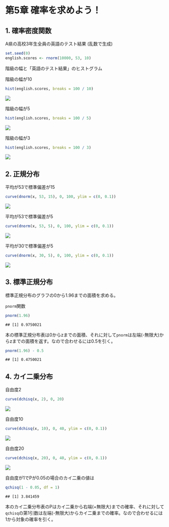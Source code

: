 # 第5章 確率を求めよう！

## 1. 確率密度関数

A県の高校3年生全員の英語のテスト結果 (乱数で生成)

``` r
set.seed(0)
english.scores <- rnorm(10000, 53, 10)
```

階級の幅と「英語のテスト結果」のヒストグラム

階級の幅が10

``` r
hist(english.scores, breaks = 100 / 10)
```

![](ch05_files/figure-markdown_github/unnamed-chunk-2-1.png)

階級の幅が5

``` r
hist(english.scores, breaks = 100 / 5)
```

![](ch05_files/figure-markdown_github/unnamed-chunk-3-1.png)

階級の幅が3

``` r
hist(english.scores, breaks = 100 / 3)
```

![](ch05_files/figure-markdown_github/unnamed-chunk-4-1.png)

## 2. 正規分布

平均が53で標準偏差が15

``` r
curve(dnorm(x, 53, 15), 0, 100, ylim = c(0, 0.1))
```

![](ch05_files/figure-markdown_github/unnamed-chunk-5-1.png)

平均が53で標準偏差が5

``` r
curve(dnorm(x, 53, 5), 0, 100, ylim = c(0, 0.1))
```

![](ch05_files/figure-markdown_github/unnamed-chunk-6-1.png)

平均が30で標準偏差が5

``` r
curve(dnorm(x, 30, 5), 0, 100, ylim = c(0, 0.1))
```

![](ch05_files/figure-markdown_github/unnamed-chunk-7-1.png)

## 3. 標準正規分布

標準正規分布のグラフの0から1.96までの面積を求める。

`pnorm`関数

``` r
pnorm(1.96)
```

    ## [1] 0.9750021

本の標準正規分布表は0からzまでの面積、それに対して`pnorm`は左端(-無限大)からzまでの面積を返す。なので合わせるには0.5を引く。

``` r
pnorm(1.96) - 0.5
```

    ## [1] 0.4750021

## 4. カイ二乗分布

自由度2

``` r
curve(dchisq(x, 2), 0, 20)
```

![](ch05_files/figure-markdown_github/unnamed-chunk-10-1.png)

自由度10

``` r
curve(dchisq(x, 10), 0, 40, ylim = c(0, 0.1))
```

![](ch05_files/figure-markdown_github/unnamed-chunk-11-1.png)

自由度20

``` r
curve(dchisq(x, 20), 0, 40, ylim = c(0, 0.1))
```

![](ch05_files/figure-markdown_github/unnamed-chunk-12-1.png)

自由度が1でPが0.05の場合のカイ二乗の値は

``` r
qchisq(1 - 0.05, df = 1)
```

    ## [1] 3.841459

本のカイ二乗分布表のPはカイ二乗から右端(+無限大)までの確率、それに対して`qchisq`の第1引数は左端(-無限大)からカイ二乗までの確率。なので合わせるには1から対象の確率を引く。
